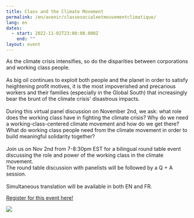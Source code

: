 ```yaml
---
title: Class and the Climate Movement
permalink: /en/avenir/classesocialeetmouvementclimatique/
lang: en
dates:
  - start: 2022-11-02T23:00:00.000Z
    end: ""
layout: event
---
```

As the climate crisis intensifies, so do the disparities between corporations and working class people.\
\
As big oil continues to exploit both people and the planet in order to satisfy heightening profit motives, it is the most impoverished and precarious workers and their families (especially in the Global South) that increasingly bear the brunt of the climate crisis' disastrous impacts.\
\
During this virtual panel discussion on November 2nd, we ask: what role does the working class have in fighting the climate crisis? Why do we need a working-class-centered climate movement and how do we get there? What do working class people need from the climate movement in order to build meaningful solidarity together?\
\
Join us on Nov 2nd from 7-8:30pm EST for a bilingual round table event discussing the role and power of the working class in the climate movement.\
The round table discussion with panelists will be followed by a Q + A session.\
\
Simultaneous translation will be available in both EN and FR.

[R﻿egister for this event here!](https://us02web.zoom.us/meeting/register/tZ0pcuCorD8vH9e_pScHqMmW2TwgYnI6W0D5)

![](/media/hub_scf.png)